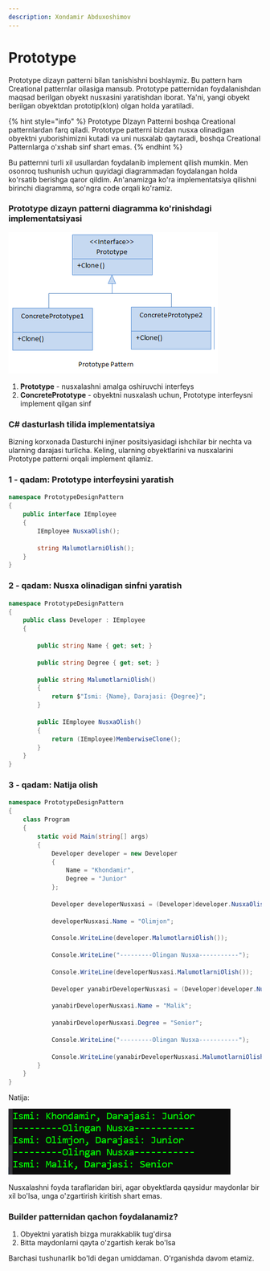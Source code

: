 ```yaml
---
description: Xondamir Abduxoshimov
---
```


# Prototype

Prototype dizayn patterni bilan tanishishni boshlaymiz. Bu pattern ham Creational patternlar oilasiga mansub. Prototype patternidan foydalanishdan maqsad berilgan obyekt nusxasini yaratishdan iborat. Ya'ni, yangi obyekt berilgan obyektdan prototip\(klon\) olgan holda yaratiladi. 

{% hint style="info" %}
Prototype DIzayn Patterni boshqa Creational patternlardan farq qiladi. Prototype patterni bizdan nusxa olinadigan obyektni yuborishimizni kutadi va uni nusxalab qaytaradi, boshqa Creational Patternlarga o'xshab sinf shart emas.
{% endhint %}

Bu patternni turli xil usullardan foydalanib implement qilish mumkin. Men osonroq tushunish uchun quyidagi diagrammadan foydalangan holda ko'rsatib berishga qaror qildim. An'anamizga ko'ra implementatsiya qilishni birinchi diagramma, so'ngra code orqali ko'ramiz. 

### Prototype dizayn patterni diagramma ko'rinishdagi implementatsiyasi

![](../../../../.gitbook/assets/image%20%2875%29.png)

1. **Prototype** - nusxalashni amalga oshiruvchi interfeys
2. **ConcretePrototype** - obyektni nusxalash uchun, Prototype interfeysni implement qilgan sinf

### C\# dasturlash tilida implementatsiya

Bizning korxonada Dasturchi injiner positsiyasidagi ishchilar bir nechta va ularning darajasi turlicha. Keling, ularning obyektlarini va nusxalarini Prototype patterni orqali implement qilamiz. 

### 1 - qadam: Prototype interfeysini yaratish

```csharp
namespace PrototypeDesignPattern
{
    public interface IEmployee
    {
        IEmployee NusxaOlish();
        
        string MalumotlarniOlish();
    }    
}
```

### 2 - qadam: Nusxa olinadigan sinfni yaratish

```csharp
namespace PrototypeDesignPattern
{
    public class Developer : IEmployee
    {

        public string Name { get; set; }

        public string Degree { get; set; }

        public string MalumotlarniOlish()
        {
            return $"Ismi: {Name}, Darajasi: {Degree}";
        }

        public IEmployee NusxaOlish()
        {
            return (IEmployee)MemberwiseClone();
        }
    }
}
```

### 3 - qadam: Natija olish

```csharp
namespace PrototypeDesignPattern
{
    class Program
    {
        static void Main(string[] args)
        {
            Developer developer = new Developer
            {
                Name = "Khondamir",
                Degree = "Junior"
            };
        
            Developer developerNusxasi = (Developer)developer.NusxaOlish();
        
            developerNusxasi.Name = "Olimjon";
        
            Console.WriteLine(developer.MalumotlarniOlish());
        
            Console.WriteLine("---------Olingan Nusxa-----------");
        
            Console.WriteLine(developerNusxasi.MalumotlarniOlish());
        
            Developer yanabirDeveloperNusxasi = (Developer)developer.NusxaOlish();
        
            yanabirDeveloperNusxasi.Name = "Malik";
        
            yanabirDeveloperNusxasi.Degree = "Senior";
        
            Console.WriteLine("---------Olingan Nusxa-----------");
        
            Console.WriteLine(yanabirDeveloperNusxasi.MalumotlarniOlish());
        }
    }
}
```

Natija:

![](../../../../.gitbook/assets/image%20%2874%29.png)

Nusxalashni foyda taraflaridan biri, agar obyektlarda qaysidur maydonlar bir xil bo'lsa, unga o'zgartirish kiritish shart emas. 

### Builder patternidan qachon foydalanamiz?

1. Obyektni yaratish bizga murakkablik tug'dirsa
2. Bitta maydonlarni qayta o'zgartish kerak bo'lsa

Barchasi tushunarlik bo'ldi degan umiddaman. O'rganishda davom etamiz.

